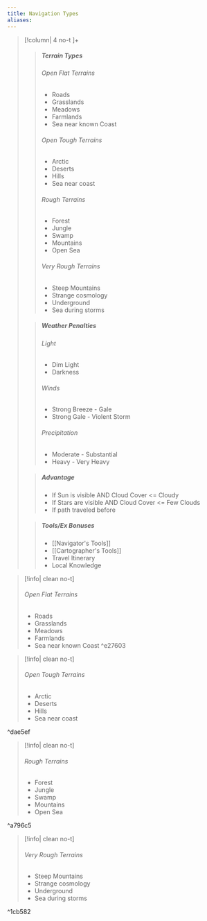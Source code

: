 ```yaml
---
title: Navigation Types
aliases:
---
```

> [!column| 4 no-t ]+
>> ##### Terrain Types 
>> ###### Open Flat Terrains
>> * Roads
>> * Grasslands
>> * Meadows
>> * Farmlands
>> * Sea near known Coast
>> ###### Open Tough Terrains 
>> * Arctic
>> * Deserts
>> * Hills
>> * Sea near coast
>> ###### Rough Terrains 
>> * Forest
>> * Jungle 
>> * Swamp
>> * Mountains
>> * Open Sea
>> ###### Very Rough Terrains
>> * Steep Mountains
>> * Strange cosmology
>> * Underground
>> * Sea during storms
>
>> ##### Weather Penalties
>> ###### Light
>> * Dim Light
>> * Darkness
>> ###### Winds
>> * Strong Breeze - Gale
>> * Strong Gale - Violent Storm
>> ###### Precipitation 
>> * Moderate - Substantial
>> * Heavy - Very Heavy
>
>> ##### Advantage
>> * If Sun is visible AND Cloud Cover <= Cloudy
>> * If Stars are visible AND Cloud Cover <= Few Clouds
>> * If path traveled before
>
>> ##### Tools/Ex Bonuses
>> * [[Navigator's Tools]] 
>> * [[Cartographer's Tools]] 
>> * Travel Itinerary
>> * Local Knowledge

> [!info| clean no-t]
> ###### Open Flat Terrains
> * Roads
> * Grasslands
> * Meadows
> * Farmlands
> * Sea near known Coast
^e27603

> [!info| clean no-t]
> ###### Open Tough Terrains 
> * Arctic
> * Deserts
> * Hills
> * Sea near coast

^dae5ef

> [!info| clean no-t]
>  ###### Rough Terrains 
> * Forest
> * Jungle 
> * Swamp
> * Mountains
> * Open Sea

^a796c5

> [!info| clean no-t]
> ###### Very Rough Terrains
> * Steep Mountains
> * Strange cosmology
> * Underground
> * Sea during storms

^1cb582
